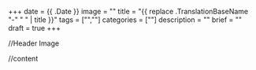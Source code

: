 +++
date = {{ .Date }}
image = ""
title = "{{ replace .TranslationBaseName "-" " " | title }}"
tags = ["",""]
categories = [""]
description = ""
brief = ""
draft = true
+++

<div class="space break">
//Header Image
</div>

<p id="post-box" class="break">
  //content
</p>
